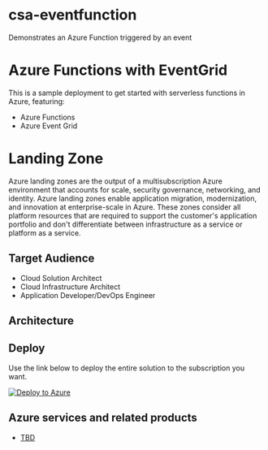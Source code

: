 # csa-eventfunction
Demonstrates an Azure Function triggered by an event



# Azure Functions with EventGrid
This is a sample deployment to get started with serverless functions in Azure, featuring:
- Azure Functions
- Azure Event Grid


# Landing Zone

Azure landing zones are the output of a multisubscription Azure environment that accounts for scale, security governance, networking, and identity. Azure landing zones enable application migration, modernization, and innovation at enterprise-scale in Azure. These zones consider all platform resources that are required to support the customer's application portfolio and don't differentiate between infrastructure as a service or platform as a service.


## Target Audience

- Cloud Solution Architect
- Cloud Infrastructure Architect
- Application Developer/DevOps Engineer

## Architecture


## Deploy

Use the link below to deploy the entire solution to the subscription you want.

[![Deploy to Azure](https://aka.ms/deploytoazurebutton)](https://portal.azure.com/#create/Microsoft.Template/uri/https%3A%2F%2Fraw.githubusercontent.com%2Faborsato%2Fcsa-eventfunction%2Fmaster%2Fazuredeploy.json)

## Azure services and related products

- [TBD](https://docs.microsoft.com/en-us/azure/TBD/)

